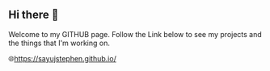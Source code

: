 ## Hi there 👋

Welcome to my GITHUB page. Follow the Link below to see my projects and the things that I'm working on. 

🌐https://sayujstephen.github.io/
<!--
**SayujStephen/SayujStephen** is a ✨ _special_ ✨ repository because its `README.md` (this file) appears on your GitHub profile.

Here are some ideas to get you started:

- 🔭 I’m currently working on ...
- 🌱 I’m currently learning ...
- 👯 I’m looking to collaborate on ...
- 🤔 I’m looking for help with ...
- 💬 Ask me about ...
- 📫 How to reach me: ...
- 😄 Pronouns: ...
- ⚡ Fun fact: ...
-->

